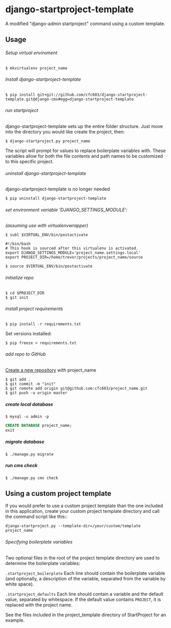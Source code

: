 # django-startproject-template

A modified "django-admin startproject" command using a custom template.

## Usage

###### Setup virtual enviroment

```
$ mkvirtualenv project_name
```

###### Install django-startproject-template

```
$ pip install git+git://github.com/cfc603/django-startproject-template.git@django-cms#egg=django-startproject-template
```

###### run startproject

django-startproject-template sets up the entire folder structure. Just move into the directory you would like create the project, then:
```
$ django-startproject.py project_name
```
The script will prompt for values to replace boilerplate variables with. These
variables allow for both the file contents and path names to be customized to
this specific project.

###### uninstall django-startproject-template

django-startproject-template is no longer needed
```
$ pip uninstall django-startproject-template
```

###### set environment variable 'DJANGO_SETTINGS_MODULE':

*(assuming use with virtualenvwrapper)*
```
$ subl $VIRTUAL_ENV/bin/postactivate
```
```shell
#!/bin/bash
# This hook is sourced after this virtualenv is activated.
export DJANGO_SETTINGS_MODULE='project_name.settings.local'
export PROJECT_DIR=/home/trevor/projects/project_name/source

```
```
$ source $VIRTUAL_ENV/bin/postactivate
```

###### initialize repo

```
$ cd $PROJECT_DIR
$ git init
```

###### install project requirements

```
$ pip install -r requirements.txt
```

Set versions installed:

```
$ pip freeze > requirements.txt
```

###### add repo to GitHub

[Create a new repository](https://github.com/new) with project_name

```
$ git add .
$ git commit -m "init"
$ git remote add origin git@github.com:cfc603/project_name.git
$ git push -u origin master
```

##### create local database

```
$ mysql -u admin -p
```

```SQL
CREATE DATABASE project_name;
exit
```

##### migrate database

```
$ ./manage.py migrate
```

##### run cms check

```
$ ./manage.py cms check
```

## Using a custom project template

If you would prefer to use a custom project template than the one included in
this application, create your custom project template directory and call the
command script like this::

    django-startproject.py --template-dir=/your/custom/template project_name

###### Specifying boilerplate variables

Two optional files in the root of the project template directory are used to
determine the boilerplate variables:

``.startproject_boilerplate``
    Each line should contain the boilerplate variable (and optionally, a
    description of the variable, separated from the variable by white space).

``.startproject_defaults``
    Each line should contain a variable and the default value, separated by
    whitespace. If the default value contains ``PROJECT``, it is replaced with
    the project name.

See the files included in the project_template directory of StartProject for
an example.